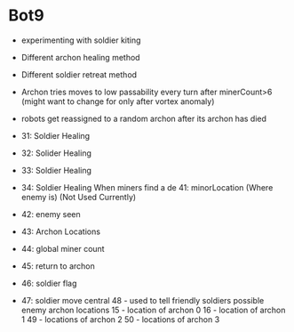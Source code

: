 
# Bot9

- experimenting with soldier kiting
- Different archon healing method
- Different soldier retreat method
- Archon tries moves to low passability every turn after minerCount>6 (might want to change for only after vortex anomaly)
- robots get reassigned to a random archon after its archon has died



- 31: Soldier Healing
- 32: Solider Healing
- 33: Soldier Healing
- 34: Soldier Healing
  When miners find a de 41: minorLocation (Where enemy is)  (Not Used Currently)
- 42: enemy seen
- 43: Archon Locations
- 44: global miner count
- 45: return to archon
- 46: soldier flag
- 47: soldier move central
  48 - used to tell friendly soldiers possible enemy archon locations
  15 - location of archon 0
  16 - location of archon 1
  49 - locations of archon 2
  50 - locations of archon 3
